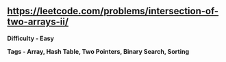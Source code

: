 ## https://leetcode.com/problems/intersection-of-two-arrays-ii/

**Difficulty - Easy**

**Tags - Array, Hash Table, Two Pointers, Binary Search, Sorting**
